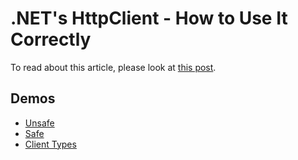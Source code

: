 # .NET's HttpClient - How to Use It Correctly


To read about this article, please look at [this post](https://nelsonbn.com/blog/dotnet-httpclient-use-correctly).


## Demos

* [Unsafe](./src/Demo.UnsafeCalls/Program.cs)
* [Safe](./src/Demo.SafeCalls/Program.cs)
* [Client Types](./src/Demo.ClientTypes/Program.cs)
